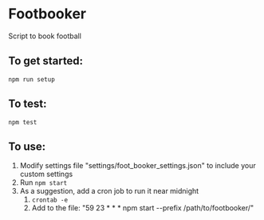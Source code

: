 # Footbooker
Script to book football

## To get started:
`npm run setup`

## To test:
`npm test`

## To use:
1. Modify settings file "settings/foot_booker_settings.json" to include your custom settings
2. Run `npm start`
3. As a suggestion, add a cron job to run it near midnight
    1. `crontab -e`
    2. Add to the file: "59 23 * * * npm start --prefix /path/to/footbooker/"
